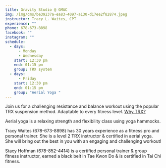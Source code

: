 ```yaml
---
title: Gravity Studio @ GMAC
img: /img/cms/be39237a-ea83-4097-a130-d17ee2f82874.jpeg
instructor: Tracy L. Waites, CPT
experience: ""
phone: 678-673-8898
facebook: ""
instagram: ""
schedule:
  - days:
      - Monday
      - Wednesday
    start: 12:30 pm
    end: 01:15 pm
    group: TRX system
  - days:
      - Friday
    start: 12:30 pm
    end: 01:15 pm
    group: "Aerial Yoga "
---
```

Join us for a challenging resistance and balance workout using the popular TRX suspension method. Adaptable to every fitness level.  [Why TRX?](https://www.trxtraining.com/why-trx)

Aerial yoga is a relaxing strength and flexibility class using yoga hammocks.

Tracy Waites (678-673-8898) has 30 years experience as a fitness pro and personal trainer. She is a level 2 TRX instructor & certified in aerial yoga.  She will bring out the best in you with an engaging and challenging workout! 

Stacy Hoffman (678-852-4414) is a certified personal trainer & group fitness instructor, earned a black belt in Tae Kwon Do & is certified in Tai Chi fitness.